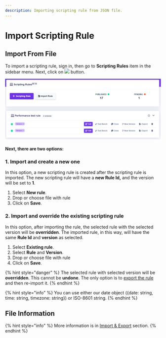 ```yaml
---
description: Importing scripting rule from JSON file.
---
```


# Import Scripting Rule

## Import From File

To import a scripting rule, sign in, then go to **Scripting Rules** item in the sidebar menu. Next, click on ![](<../.gitbook/assets/screenshoteasy-6- (1).png>) button.

![](<../.gitbook/assets/image (89).png>)

#### Next, there are two options:

### 1. Import and create a new one

In this option, a new scripting rule is created after the scripting rule is imported. The new scripting rule will have a **new Rule Id,** and the version will be set to **1**.

1. Select **New rule**.
2. Drop or choose file with rule
3. Click on **Save**.

### 2. Import and override the existing scripting rule

In this option, after importing the rule, the selected rule with the selected version will be **overridden**. The imported rule, in this way, will have the same **Rule Id** and **version** as selected.

1. Select **Existing rule**.
2. Select **Rule** and **Version**.
3. Drop or choose file with rule
4. Click on **Save**.

{% hint style="danger" %}
The selected rule with selected version will be **overridden**. This cannot be **undone**. The only option is to [export the rule](../decision-tables/import-and-export-rule/export-decision-table.md) and then re-import it.
{% endhint %}

{% hint style="info" %}
You can use either our date object ({date: string, time: string, timezone: string}) or ISO-8601 string.
{% endhint %}

## File Information

{% hint style="info" %}
More information is in [Import & Export](../decision-tables/import-and-export-rule/) section.
{% endhint %}

##
